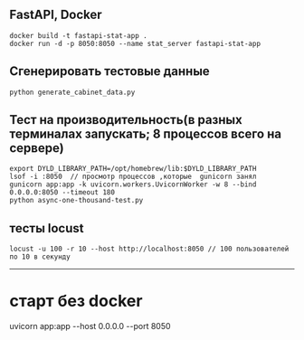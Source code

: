 ## FastAPI, Docker
```
docker build -t fastapi-stat-app .
docker run -d -p 8050:8050 --name stat_server fastapi-stat-app
```
## Сгенерировать тестовые данные
```
python generate_cabinet_data.py
```
## Тест на производительность(в разных терминалах запускать; 8 процессов всего на сервере)
```
export DYLD_LIBRARY_PATH=/opt/homebrew/lib:$DYLD_LIBRARY_PATH        
lsof -i :8050  // просмотр процессов ,которые  gunicorn занял
gunicorn app:app -k uvicorn.workers.UvicornWorker -w 8 --bind 0.0.0.0:8050 --timeout 180
python async-one-thousand-test.py
```
## тесты locust
```
locust -u 100 -r 10 --host http://localhost:8050 // 100 пользователей по 10 в секунду
```
----------------------------------------
# старт без docker
uvicorn app:app --host 0.0.0.0 --port 8050 